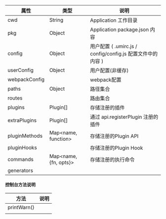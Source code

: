 | 属性 | 类型 | 说明 |
| ----| ----- | ---- |
| cwd | String | Application 工作目录 |
| pkg | Object | Application package.json 内容 |
| config | Object | 用户配置 ( .umirc.js / config/config.js 配置文件中的内容 ) |
| userConfig | Object | 用户配置(非缓存) |
| webpackConfig |  | webpack配置 |
| paths | Object | 路径集合 |
| routes |  | 路由集合 |
| plugins | Plugin[] | 存储注册的插件 |
| extraPlugins | Plugin[] | 通过 api.registerPlugin 注册的插件 |
| pluginMethods | Map<name, function>  | 存储注册的Plugin API |
| pluginHooks | | 存储注册的Plugin Hook |
| commands | Map<name, {fn, opts}> | 存储注册的执行命令 |
| generators | | |



#### 控制台方法说明

| 方法 | 说明 |
| --- | --- |
| printWarn() | |
| | |